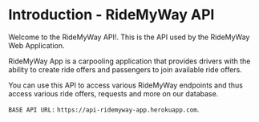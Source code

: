 # Introduction - RideMyWay API

Welcome to the RideMyWay API!. This is the API used by the RideMyWay Web Application.

RideMyWay App is a carpooling application that provides drivers with the ability to create ride offers and passengers to join available ride offers.

You can use this API to access various RideMyWay endpoints and thus access various ride offers, requests and more on our database.

`BASE API URL:` `https://api-ridemyway-app.herokuapp.com`.